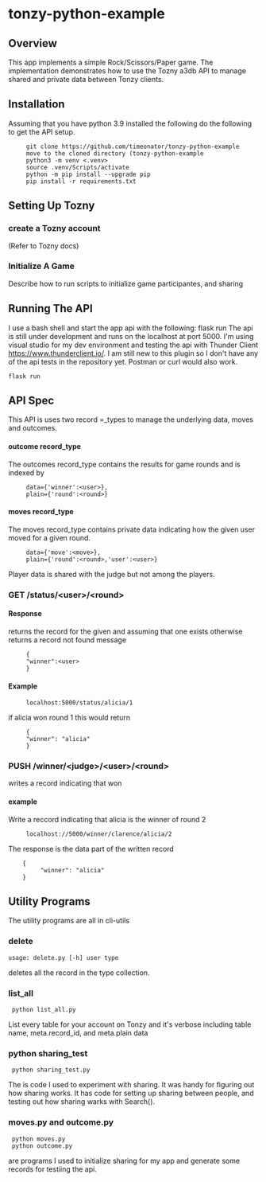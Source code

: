 # tonzy-python-example
## Overview
This app implements a simple Rock/Scissors/Paper game. The implementation demonstrates how to use the Tozny a3db API to manage shared and private data between Tonzy clients.
## Installation
Assuming that you have python 3.9 installed the following do the following to get the API setup.
```
     git clone https://github.com/timeonator/tonzy-python-example
     move to the cloned directory (tonzy-python-example
     python3 -m venv <.venv>
     source .venv/Scripts/activate
     python -m pip install --upgrade pip
     pip install -r requirements.txt
```
## Setting Up Tozny

### create a Tozny account
(Refer to Tozny docs)
### Initialize A Game
Describe how to run scripts to initialize game participantes, and sharing

## Running The API
I use a bash shell and start the app api with the following:
     flask run
The api is still under development and runs on the localhost at port 5000. I'm using visual studio for my dev environment and testing the api with Thunder Client https://www.thunderclient.io/. I am still new to this plugin so I don't have any of the api tests in the repository yet. Postman or curl would also work.

    flask run
    
## API Spec
This API is uses two record =_types to manage the underlying data, moves and outcomes. 

#### outcome record_type
The outcomes record_type contains the results for game rounds and is indexed by <round>
```
     data={'winner':<user>},
     plain={'round':<round>}
```

#### moves record_type
The moves record_type contains private data indicating how the given user moved for a given round.
```
     data={'move':<move>},
     plain={'round':<round>,'user':<user>}
```

Player data is shared with the judge but not among the players.
     
### GET /status/\<user\>/\<round\>
#### Response
returns the record for the given <user> and <round> assuming that one exists otherwise returns a record not found message
```
     {
     "winner":<user>
     }
```
#### Example
```
     localhost:5000/status/alicia/1
```
if alicia won round 1 this would return
``` 
     {
     "winner": "alicia"
     }
```
### PUSH /winner/\<judge\>/\<user\>/\<round\>
writes a record indicating that <user> won <round>
#### example
Write a reccord indicating that alicia is the winner of round 2
```
     localhost://5000/winner/clarence/alicia/2
```
The response is the data part of the written record
 ```
     {
          "winner": "alicia"
     }
```
## Utility Programs
The utility programs are all in cli-utils

### delete
    usage: delete.py [-h] user type
deletes all the record in the type collection.

### list_all
     python list_all.py
List every table for your account on Tonzy and it's verbose including table name, meta.record_id, and meta.plain data

### python sharing_test
     python sharing_test.py
The is code I used to experiment with sharing. It was handy for figuring out how sharing works. It has code for setting up sharing between people, and testing out how sharing warks with Search().

### moves.py and outcome.py
     python moves.py
     python outcome.py
are programs I used to initialize sharing for my app and generate some records for testiing the api.


